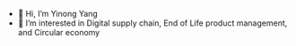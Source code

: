 - 👋 Hi, I’m Yinong Yang
- 👀 I’m interested in Digital supply chain, End of Life product management, and Circular economy

<!---
chloeyinongyang/chloeyinongyang is a ✨ special ✨ repository because its `README.md` (this file) appears on your GitHub profile.
You can click the Preview link to take a look at your changes.
--->
